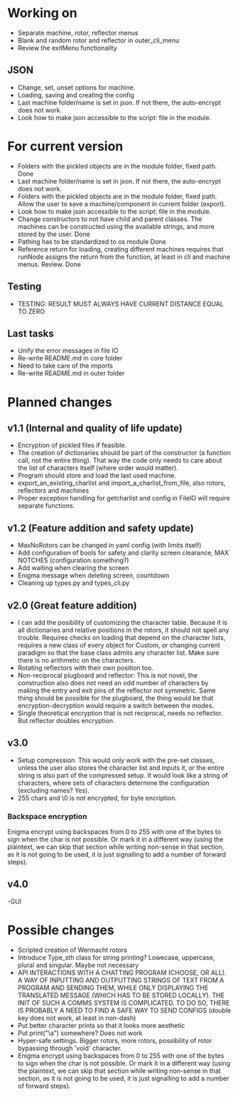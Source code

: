 # Working on
- Separate machine, rotor, reflector menus
- Blank and random rotor and reflector in outer_cli_menu
- Review the exitMenu functionality

## JSON
- Change, set, unset options for machine. 
- Loading, saving and creating the config
- Last machine folder/name is set in json. If not there, the auto-encrypt does not work. 
- Look how to make json accessible to the script: file in the module.
# For current version
- Folders with the pickled objects are in the module folder, fixed path. Done
- Last machine folder/name is set in json. If not there, the auto-encrypt does not work. 
- Folders with the pickled objects are in the module folder, fixed path. Allow the user to save a machine/component in current folder (export).
- Look how to make json accessible to the script: file in the module.
- Change constructors to not have child and parent classes. The machines can be constructed using the available strings, and more stored by the user. Done
- Pathing has to be standardized to os module Done
- Reference return for loading, creating different machines requires that runNode assigns the return from the function, at least in cli and machine menus. Review. Done


## Testing
- TESTING: RESULT MUST ALWAYS HAVE CURRENT DISTANCE EQUAL TO ZERO

## Last tasks
- Unify the error messages in file IO
- Re-write README.md in core folder
- Need to take care of the imports
- Re-write README.md in outer folder


# Planned changes
## v1.1 (Internal and quality of life update)
- Encryption of pickled files if feasible.
- The creation of dictionaries should be part of the constructor (a function call, not the entire thing). That way the code only needs to care about the list of characters itself (where order would matter).
- Program should store and load the last used machine.
- export_an_existing_charlist and import_a_charlist_from_file, also rotors, reflectors and machines
- Proper exception handling for getcharlist and config in FileIO will require separate functions.

## v1.2 (Feature addition and safety update)
- MaxNoRotors can be changed in yaml config (with limits itself)
- Add configuration of bools for safety and clarity screen clearance, MAX NOTCHES (configuration.something?)
- Add waiting when clearing the screen
- Enigma message when deleting screen, countdown
- Cleaning up types.py and types_cli.py

## v2.0 (Great feature addition)
- I can add the posibility of customizing the character table. Because it is all dictionaries and relative positions in the rotors, it should not spell any trouble. Requires checks on loading that depend on the character lists, requires a new class of every object for Custom, or changing current paradigm so that the base class admits any character list. Make sure there is no arithmetic on the characters.
- Rotating reflectors with their own position too.
- Non-reciprocal plugboard and reflector: This is not novel, the construction also does not need an odd number of characters by making the entry and exit pins of the reflector not symmetric. Same thing should be possible for the plugboard, the thing would be that encryption-decryption would require a switch between the modes.
- Single theoretical encryption that is not reciprocal, needs no reflector. But reflector doubles encryption.

## v3.0
- Setup compression. This would only work with the pre-set classes, unless the user also stores the character list and inputs it, or the entire string is also part of the compressed setup. It would look like a string of characters, where sets of characters determine the configuration (excluding names? Yes).
- 255 chars and \0 is not encrypted, for byte encription. 
### Backspace encryption
Enigma encrypt using backspaces from 0 to 255 with one of the bytes to sign when the char is not possible. Or mark it in a different way (using the plaintext, we can skip that section while writing non-sense in that section, as it is not going to be used, it is just signalling to add a number of forward steps).

## v4.0
-GUI

# Possible changes
- Scripted creation of Wermacht rotors
- Introduce Type_sth class for string printing? Lowecase, uppercase, plural and singular. Maybe not necessary
- API INTERACTIONS WITH A CHATTING PROGRAM (CHOOSE, OR ALL). A WAY OF INPUTTING AND OUTPUTTING STRINGS OF TEXT FROM A PROGRAM AND SENDING THEM, WHILE ONLY DISPLAYING THE TRANSLATED MESSAGE (WHICH HAS TO BE STORED LOCALLY). THE INIT OF SUCH A COMMS SYSTEM IS COMPLICATED. TO DO SO, THERE IS PROBABLY A NEED TO FIND A SAFE WAY TO SEND CONFIGS (double key does not work, at least in non-dash)
- Put better character prints so that it looks more aesthetic
- Put print("\a") somewhere? Does not work
- Hyper-safe settings. Bigger rotors, more rotors, possibility of rotor bypassing through 'void' character.
- Enigma encrypt using backspaces from 0 to 255 with one of the bytes to sign when the char is not possible. Or mark it in a different way (using the plaintext, we can skip that section while writing non-sense in that section, as it is not going to be used, it is just signalling to add a number of forward steps).
